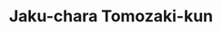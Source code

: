 --- 
title: "Jaku-chara Tomozaki-kun"
publishdate: "2019-1-17T16:48:46+02:00"
src: "https://365manga.net/manga/jaku-chara-tomozaki-kun"
image: "https://data.365manga.net/images/thumbnails/32483-jaku-chara-tomozaki-kun.jpg"
description: " “Life is a shitty game. No matter how hard you try, you cannot overcome the characteristics given to you at birth.” To Tomozaki Fumiya, who feels he is trash-tier and can never compete with the god-tier humans in the world, this phrase is the truth. His one pride is in his position as Nanashi, Japan’s number one player in the video game Atafami. However, one day, when…"
---